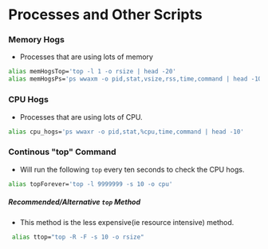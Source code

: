 # Processes and Other Scripts


### Memory Hogs 
- Processes that are using lots of memory
```bash
alias memHogsTop='top -l 1 -o rsize | head -20'
alias memHogsPs='ps wwaxm -o pid,stat,vsize,rss,time,command | head -10'
```
### CPU Hogs
- Processes that are using lots of CPU.

```bash
alias cpu_hogs='ps wwaxr -o pid,stat,%cpu,time,command | head -10'
```

### Continous "top" Command
- Will run the following ```top``` every ten seconds to check the CPU hogs.
```bash
alias topForever='top -l 9999999 -s 10 -o cpu'
```

##### Recommended/Alternative ```top``` Method
- This method is the less expensive(ie resource intensive) method.
```bash
 alias ttop="top -R -F -s 10 -o rsize"
 ```

